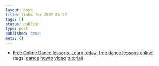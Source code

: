 ```yaml
---
layout: post
title: links for 2007-06-12
tags: []
status: publish
type: post
published: true
meta: {}
---
```

<ul class="delicious">
	<li>
		<div class="delicious-link"><a href="http://www.learntodance.com/online-dance-lessons.htm">Free Online Dance lessons. Learn today, free dance lessons online!</a></div>
		<div class="delicious-tags">(tags: <a href="http://del.icio.us/markmorga/dance">dance</a> <a href="http://del.icio.us/markmorga/howto">howto</a> <a href="http://del.icio.us/markmorga/video">video</a> <a href="http://del.icio.us/markmorga/tutorial">tutorial</a>)</div>
	</li>
</ul>
